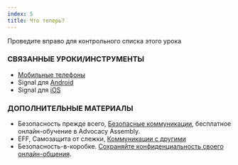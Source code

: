```yaml
---
index: 5
title: Что теперь?
---
```

Проведите вправо для контрольного списка этого урока

### СВЯЗАННЫЕ УРОКИ/ИНСТРУМЕНТЫ

*   [Мобильные телефоны](umbrella://communications/mobile-phones)
*   Signal для [Android](umbrella://tools/messaging/s_signal-for-android.md)
*   Signal для [iOS](umbrella://tools/messaging/s_signal-for-ios.md)

### ДОПОЛНИТЕЛЬНЫЕ МАТЕРИАЛЫ

*   Безопасность прежде всего, [Безопасные коммуникации](https://advocacyassembly.org/en/courses/33/#/chapter/1/lesson/1), бесплатное онлайн-обучение в Advocacy Assembly.
*   EFF, Самозащита от слежки, [Коммуникации с другими](https://ssd.eff.org/en/module/communicating-others)
*   Безопасность-в-коробке. [Сохраняйте конфиденциальность своего онлайн-общения](https://securityinabox.org/en/guide/secure-communication).